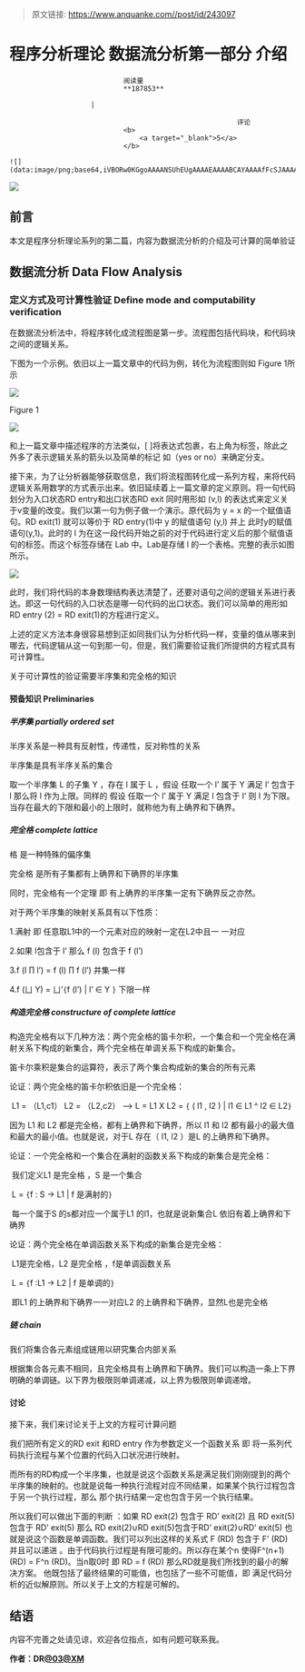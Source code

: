 > 原文链接: https://www.anquanke.com//post/id/243097 


# 程序分析理论 数据流分析第一部分 介绍


                                阅读量   
                                **187853**
                            
                        |
                        
                                                            评论
                                <b>
                                    <a target="_blank">5</a>
                                </b>
                                                                                                                                    ![](data:image/png;base64,iVBORw0KGgoAAAANSUhEUgAAAAEAAAABCAYAAAAfFcSJAAAAAXNSR0IArs4c6QAAAARnQU1BAACxjwv8YQUAAAAJcEhZcwAADsQAAA7EAZUrDhsAAAANSURBVBhXYzh8+PB/AAffA0nNPuCLAAAAAElFTkSuQmCC)
                                                                                            



[![](https://p1.ssl.qhimg.com/t010954cc7a0870a944.jpg)](https://p1.ssl.qhimg.com/t010954cc7a0870a944.jpg)



## 前言

本文是程序分析理论系列的第二篇，内容为数据流分析的介绍及可计算的简单验证



## 数据流分析 Data Flow Analysis

### <a class="reference-link" name="%E5%AE%9A%E4%B9%89%E6%96%B9%E5%BC%8F%E5%8F%8A%E5%8F%AF%E8%AE%A1%E7%AE%97%E6%80%A7%E9%AA%8C%E8%AF%81%20Define%20mode%20and%20computability%20verification"></a>定义方式及可计算性验证 Define mode and computability verification

在数据流分析法中，将程序转化成流程图是第一步。流程图包括代码块，和代码块之间的逻辑关系。

下图为一个示例。依旧以上一篇文章中的代码为例，转化为流程图则如 Figure 1所示

[![](https://p4.ssl.qhimg.com/t012c4345c74e4e095f.png)](https://p4.ssl.qhimg.com/t012c4345c74e4e095f.png)

Figure 1

[![](https://p4.ssl.qhimg.com/t0190aaf6f7c5508cf1.png)](https://p4.ssl.qhimg.com/t0190aaf6f7c5508cf1.png)

和上一篇文章中描述程序的方法类似，[ ]将表达式包裹，右上角为标签，除此之外多了表示逻辑关系的箭头以及简单的标记 如（yes or no）来确定分支。

接下来，为了让分析器能够获取信息，我们将流程图转化成一系列方程，来将代码逻辑关系用数学的方式表示出来。依旧延续着上一篇文章的定义原则。将一句代码划分为入口状态RD entry和出口状态RD exit 同时用形如 (v,l) 的表达式来定义关于v变量的改变。我们以第一句为例子做一个演示。原代码为 y = x 的一个赋值语句。RD exit(1) 就可以等价于 RD entry(1)中 y 的赋值语句 (y,l) 并上 此时y的赋值语句(y,1)。此时的 l 为在这一段代码开始之前的对于代码进行定义后的那个赋值语句的标签。而这个标签存储在 Lab 中。Lab是存储 l 的一个表格。完整的表示如图所示。

[![](https://p5.ssl.qhimg.com/t0140294ff9d9f07bb7.png)](https://p5.ssl.qhimg.com/t0140294ff9d9f07bb7.png)

此时，我们将代码的本身数理结构表达清楚了，还要对语句之间的逻辑关系进行表达。即这一句代码的入口状态是哪一句代码的出口状态。我们可以简单的用形如RD entry (2) = RD exit(1)的方程进行定义。

上述的定义方法本身很容易想到正如同我们认为分析代码一样，变量的值从哪来到哪去，代码逻辑从这一句到那一句，但是，我们需要验证我们所提供的方程式具有可计算性。

关于可计算性的验证需要半序集和完全格的知识

#### <a class="reference-link" name="%E9%A2%84%E5%A4%87%E7%9F%A5%E8%AF%86%20Preliminaries"></a>预备知识 Preliminaries

##### <a class="reference-link" name="%E5%8D%8A%E5%BA%8F%E9%9B%86%20partially%20ordered%20set"></a>半序集 partially ordered set

半序关系是一种具有反射性，传递性，反对称性的关系

半序集是具有半序关系的集合

取一个半序集 L 的子集 Y ，存在 l 属于 L ，假设 任取一个 l’ 属于 Y 满足 l’ 包含于 l 那么将 l 作为上限。同样的 假设 任取一个 l’ 属于 Y 满足 l 包含于 l‘ 则 l 为下限。当存在最大的下限和最小的上限时，就称他为有上确界和下确界。

##### <a class="reference-link" name="%E5%AE%8C%E5%85%A8%E6%A0%BC%20complete%20lattice"></a>完全格 complete lattice

格 是一种特殊的偏序集

完全格 是所有子集都有上确界和下确界的半序集

同时，完全格有一个定理 即 有上确界的半序集一定有下确界反之亦然。

对于两个半序集的映射关系具有以下性质：

1.满射 即 任意取L1中的一个元素对应的映射一定在L2中且一 一对应

2.如果 l包含于 l‘ 那么 f (l) 包含于 f (l’)

3.f (l ∏ l’) = f (l) ∏ f (l’) 并集一样

4.f (ㄩ Y) = ㄩ’`{`f (l’) | l’ ∈ Y `}` 下限一样

##### <a class="reference-link" name="%E6%9E%84%E9%80%A0%E5%AE%8C%E5%85%A8%E6%A0%BC%20constructure%20of%20complete%20lattice"></a>构造完全格 constructure of complete lattice

构造完全格有以下几种方法：两个完全格的笛卡尔积，一个集合和一个完全格在满射关系下构成的新集合，两个完全格在单调关系下构成的新集合。

笛卡尔乘积是集合的运算符，表示了两个集合构成新的集合的所有元素

论证：两个完全格的笛卡尔积依旧是一个完全格：

​ L1 = （L1,с1） L2 = （L2,с2） —&gt; L = L1 X L2 = `{` ( l1 , l2 ) | l1 ∈ L1 ^ l2 ∈ L2`}`

因为 L1 和 L2 都是完全格，都有上确界和下确界，所以 l1 和 l2 都有最小的最大值和最大的最小值。也就是说，对于L 存在（ l1, l2 ）是L 的上确界和下确界。

论证：一个完全格和一个集合在满射的函数关系下构成的新集合是完全格：

​ 我们定义L1 是完全格 ，S 是一个集合

​ L = `{`f : S -&gt; L1 | f 是满射的`}`

​ 每一个属于S 的s都对应一个属于L1 的l1，也就是说新集合L 依旧有着上确界和下确界

论证：两个完全格在单调函数关系下构成的新集合是完全格：

​ L1是完全格，L2 是完全格 ，f是单调函数关系

​ L = `{`f :L1 -&gt; L2 | f 是单调的`}`

​ 即L1 的上确界和下确界一一对应L2 的上确界和下确界，显然L也是完全格

##### <a class="reference-link" name="%E9%93%BE%20chain"></a>链 chain

我们将集合各元素组成链用以研究集合内部关系

根据集合各元素不相同，且完全格具有上确界和下确界。我们可以构造一条上下界明确的单调链。以下界为极限则单调递减，以上界为极限则单调递增。

#### <a class="reference-link" name="%E8%AE%A8%E8%AE%BA"></a>讨论

接下来，我们来讨论关于上文的方程可计算问题

我们把所有定义的RD exit 和RD entry 作为参数定义一个函数关系 即 将一系列代码执行流程与某个位置的代码入口状况进行映射。

而所有的RD构成一个半序集，也就是说这个函数关系是满足我们刚刚提到的两个半序集的映射的。也就是说每一种执行流程对应不同结果，如果某个执行过程包含于另一个执行过程，那么 那个执行结果一定也包含于另一个执行结果。

所以我们可以做出下面的判断 ：如果 RD exit(2) 包含于 RD’ exit(2) 且 RD exit(5) 包含于 RD’ exit(5) 那么 RD exit(2)∪RD exit(5)包含于RD’ exit(2)∪RD’ exit(5) 也就是说这个函数是单调函数。我们可以列出这样的关系式 F (RD) 包含于 F’ (RD) 并且可以递进 。由于代码执行过程是有限可能的。所以存在某个n 使得F^(n+1) (RD) = F^n (RD)。当n取0时 即 RD = f (RD) 那么RD就是我们所找到的最小的解决方案。 他既包括了最终结果的可能值，也包括了一些不可能值，即 满足代码分析的近似解原则。所以关于上文的方程是可解的。



## 结语

内容不完善之处请见谅，欢迎各位指点，如有问题可联系我。

**作者：DR[@03](https://github.com/03)[@XM](https://github.com/XM)**
